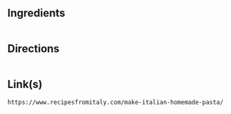 # 

## Ingredients
```

```


## Directions
```

```


## Link(s)
```
https://www.recipesfromitaly.com/make-italian-homemade-pasta/
```

